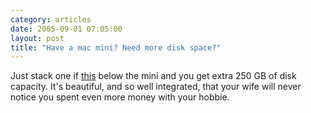 ```yaml
---
category: articles
date: 2005-09-01 07:05:00
layout: post
title: "Have a mac mini? Need more disk space?"
---
```


Just stack one if <a href="http://www.engadget.com/entry/1234000197056958/">this</a> below the mini and you get extra 250 GB of disk capacity. It's beautiful, and so well integrated, that your wife will never notice you spent even more money with your hobbie.
